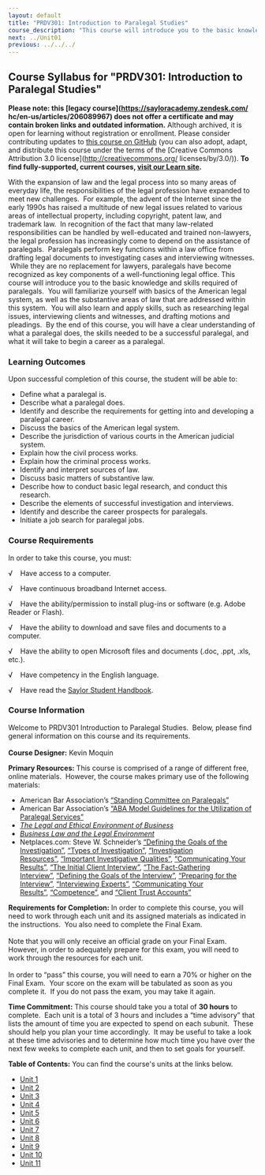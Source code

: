 ```yaml
---
layout: default
title: "PRDV301: Introduction to Paralegal Studies"
course_description: "This course will introduce you to the basic knowledge and skills required of paralegals. By the end of this course, you will have a clear understanding of what a paralegal does, the skills needed to be a successful paralegal, and what it will take to begin a career as a paralegal."
next: ../Unit01
previous: ../../../
---
```

Course Syllabus for "PRDV301: Introduction to Paralegal Studies"
----------------------------------------------------------------

**Please note: this [legacy course](https://sayloracademy.zendesk.com/
hc/en-us/articles/206089967) does not offer a certificate and may contain 
broken links and outdated information.** Although archived, it is open 
for learning without registration or enrollment. Please consider contributing 
updates to [this course on GitHub](https://github.com/saylordotorg/course_prdv301) 
(you can also adopt, adapt, and distribute this course under the terms of 
the [Creative Commons Attribution 3.0 license](http://creativecommons.org/
licenses/by/3.0/)). **To find fully-supported, current courses, [visit our 
Learn site](https://learn.saylor.org).**

With the expansion of law and the legal process into so many areas of
everyday life, the responsibilities of the legal profession have
expanded to meet new challenges.  For example, the advent of the
Internet since the early 1990s has raised a multitude of new legal
issues related to various areas of intellectual property, including
copyright, patent law, and trademark law.  In recognition of the fact
that many law-related responsibilities can be handled by well-educated
and trained non-lawyers, the legal profession has increasingly come to
depend on the assistance of paralegals.  Paralegals perform key
functions within a law office from drafting legal documents to
investigating cases and interviewing witnesses.  While they are no
replacement for lawyers, paralegals have become recognized as key
components of a well-functioning legal office. This course will
introduce you to the basic knowledge and skills required of paralegals. 
You will familiarize yourself with basics of the American legal system,
as well as the substantive areas of law that are addressed within this
system.  You will also learn and apply skills, such as researching legal
issues, interviewing clients and witnesses, and drafting motions and
pleadings.  By the end of this course, you will have a clear
understanding of what a paralegal does, the skills needed to be a
successful paralegal, and what it will take to begin a career as a
paralegal.

### Learning Outcomes

Upon successful completion of this course, the student will be able to:

-   Define what a paralegal is.
-   Describe what a paralegal does.
-   Identify and describe the requirements for getting into and
    developing a paralegal career.
-   Discuss the basics of the American legal system.
-   Describe the jurisdiction of various courts in the American judicial
    system.
-   Explain how the civil process works.
-   Explain how the criminal process works.
-   Identify and interpret sources of law.
-   Discuss basic matters of substantive law.
-   Describe how to conduct basic legal research, and conduct this
    research.
-   Describe the elements of successful investigation and interviews.
-   Identify and describe the career prospects for paralegals.
-   Initiate a job search for paralegal jobs.

### Course Requirements

In order to take this course, you must:  
  
 √    Have access to a computer.  
  
 √    Have continuous broadband Internet access.  
  
 √    Have the ability/permission to install plug-ins or software (e.g.
Adobe Reader or Flash).  
  
 √    Have the ability to download and save files and documents to a
computer.  
  
 √    Have the ability to open Microsoft files and documents (.doc,
.ppt, .xls, etc.).  
  
 √    Have competency in the English language.  
  
 √    Have read the [Saylor Student
Handbook](http://www.saylor.org/site/wp-content/uploads/2012/05/Saylor-StudentHandbook.pdf).

### Course Information

Welcome to PRDV301 Introduction to Paralegal Studies.  Below, please
find general information on this course and its requirements.  
    
 **Course Designer:** Kevin Moquin  
  
 **Primary Resources:** This course is comprised of a range of different
free, online materials.  However, the course makes primary use of the
following materials:  

-   American Bar Association’s [“Standing Committee on
    Paralegals”](http://www.americanbar.org/groups/paralegals.html)
-   American Bar Association’s [“ABA Model Guidelines for the
    Utilization of Paralegal
    Services”](http://www.americanbar.org/groups/paralegals/resources/information_for_lawyers_how_paralegals_can_improve_your_practice.html)
-   *[The Legal and Ethical Environment of
    Business](http://www.saylor.org/site/textbooks/The%20Legal%20and%20Ethical%20Environment%20of%20Business.pdf)*
-   *[Business Law and the Legal
    Environment](http://www.saylor.org/site/textbooks/Business%20Law%20and%20the%20Legal%20Environment.pdf)*
-   Netplaces.com: Steve W. Schneider’s [“Defining the Goals of the
    Investigation”](http://www.netplaces.com/paralegal/investigation/defining-the-goals-of-the-investigation.htm), [“Types
    of
    Investigation”](http://www.netplaces.com/paralegal/investigation/types-of-investigation.htm), [“Investigation
    Resources”](http://www.netplaces.com/paralegal/investigation/investigation-resources.htm), [“Important
    Investigative
    Qualities”](http://www.netplaces.com/paralegal/investigation/important-investigative-qualities.htm), [“Communicating
    Your
    Results”](http://www.netplaces.com/paralegal/investigation/communicating-your-results.htm), [“The
    Initial Client
    Interview”](http://www.netplaces.com/paralegal/interviewing/the-initial-client-interview.htm), [“The
    Fact-Gathering
    Interview”](http://www.netplaces.com/paralegal/interviewing/the-fact-gathering-interview.htm), [“Defining
    the Goals of the
    Interview”](http://www.netplaces.com/paralegal/interviewing/defining-the-goals-of-the-interview.htm),
    [“Preparing for the
    Interview”](http://www.netplaces.com/paralegal/interviewing/preparing-for-the-interview.htm),
    [“Interviewing
    Experts”](http://www.netplaces.com/paralegal/interviewing/interviewing-experts.htm), [“Communicating
    Your
    Results”](http://www.netplaces.com/paralegal/interviewing/communicating-your-results-2.htm), [“Competence”](http://www.netplaces.com/paralegal/ethics-and-professional-responsibility/competence.htm), and
    [“Client Trust
    Accounts”](http://www.netplaces.com/paralegal/working-with-lawyers/client-trust-accounts.htm)

**Requirements for Completion:** In order to complete this course, you
will need to work through each unit and its assigned materials as
indicated in the instructions.  You also need to complete the Final
Exam.  
    
 Note that you will only receive an official grade on your Final Exam. 
However, in order to adequately prepare for this exam, you will need to
work through the resources for each unit.  
    
 In order to “pass” this course, you will need to earn a 70% or higher
on the Final Exam.  Your score on the exam will be tabulated as soon as
you complete it.  If you do not pass the exam, you may take it again.  
  
 **Time Commitment:** This course should take you a total of **30
hours** to complete.  Each unit is a total of 3 hours and includes a
“time advisory” that lists the amount of time you are expected to spend
on each subunit.  These should help you plan your time accordingly.  It
may be useful to take a look at these time advisories and to determine
how much time you have over the next few weeks to complete each unit,
and then to set goals for yourself.  
  
**Table of Contents:** You can find the course's units at the links below.

- [Unit 1](https://legacy.saylor.org/prdv301/Unit01/)
- [Unit 2](https://legacy.saylor.org/prdv301/Unit02/)
- [Unit 3](https://legacy.saylor.org/prdv301/Unit03/)
- [Unit 4](https://legacy.saylor.org/prdv301/Unit04/)
- [Unit 5](https://legacy.saylor.org/prdv301/Unit05/)
- [Unit 6](https://legacy.saylor.org/prdv301/Unit06/)
- [Unit 7](https://legacy.saylor.org/prdv301/Unit07/)
- [Unit 8](https://legacy.saylor.org/prdv301/Unit08/)
- [Unit 9](https://legacy.saylor.org/prdv301/Unit09/)
- [Unit 10](https://legacy.saylor.org/prdv301/Unit10/)
- [Unit 11](https://legacy.saylor.org/prdv301/Unit11/)
